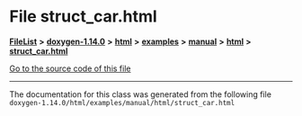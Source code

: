 

# File struct\_car.html



[**FileList**](files.md) **>** [**doxygen-1.14.0**](dir_9d5bad020669189c90cda983471be5d0.md) **>** [**html**](dir_05d1fd8a7cdd04f638f8b23196de02e2.md) **>** [**examples**](dir_aa52e73a32d193037813a53dcfe817b6.md) **>** [**manual**](dir_cffcf8ecdc9e4351f3d375d77f7d7b79.md) **>** [**html**](dir_c841af69762a58cc9952eb769df9ebbd.md) **>** [**struct\_car.html**](struct__car_8html.md)

[Go to the source code of this file](struct__car_8html_source.md)





































































------------------------------
The documentation for this class was generated from the following file `doxygen-1.14.0/html/examples/manual/html/struct_car.html`

